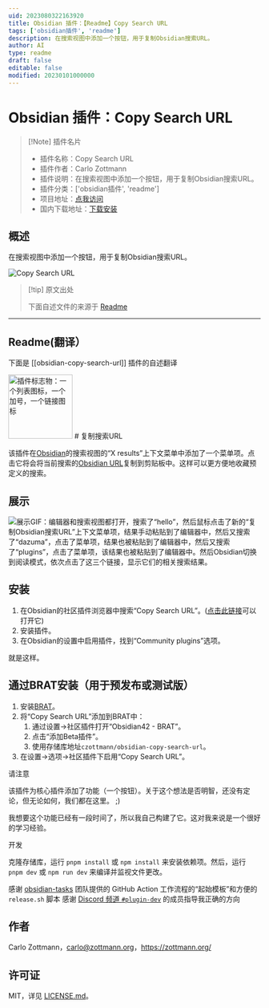 ```yaml
---
uid: 2023080322163920
title: Obsidian 插件：【Readme】Copy Search URL
tags: ['obsidian插件', 'readme']
description: 在搜索视图中添加一个按钮，用于复制Obsidian搜索URL。
author: AI
type: readme
draft: false
editable: false
modified: 20230101000000
---
```


# Obsidian 插件：Copy Search URL

> [!Note] 插件名片
> - 插件名称：Copy Search URL
> - 插件作者：Carlo Zottmann
> - 插件说明：在搜索视图中添加一个按钮，用于复制Obsidian搜索URL。
> - 插件分类：['obsidian插件', 'readme']
> - 项目地址：[点我访问](https://github.com/czottmann/obsidian-copy-search-url)
> - 国内下载地址：[下载安装](https://pkmer.cn/products/plugin/pluginMarket/?obsidian-copy-search-url)

## 概述

在搜索视图中添加一个按钮，用于复制Obsidian搜索URL。

![Copy Search URL](https://cdn.pkmer.cn/covers/obsidian-copy-search-url_new.gif!pkmer)

> [!tip] 原文出处
> 
>下面自述文件的来源于 [Readme](https://ghproxy.net/https://raw.githubusercontent.com/czottmann/obsidian-copy-search-url/main/README.md)
> 

---

## Readme(翻译）

下面是 [[obsidian-copy-search-url]] 插件的自述翻译


<img src="https://raw.githubusercontent.com/czottmann/obsidian-copy-search-url/main/readme-assets/copy-search-url-256.png" height="128" alt="插件标志物：一个列表图标，一个加号，一个链接图标">
# 复制搜索URL

该插件在[Obsidian](https://obsidian.md)的搜索视图的“X results”上下文菜单中添加了一个菜单项。点击它将会将当前搜索的[Obsidian URL](https://help.obsidian.md/Advanced+topics/Using+obsidian+URI#Action+search)复制到剪贴板中。这样可以更方便地收藏预定义的搜索。

## 展示

![展示GIF：编辑器和搜索视图都打开，搜索了“hello”，然后鼠标点击了新的“复制Obsidian搜索URL”上下文菜单项，结果手动粘贴到了编辑器中，然后又搜索了“dazuma”，点击了菜单项，结果也被粘贴到了编辑器中，然后又搜索了“plugins”，点击了菜单项，该结果也被粘贴到了编辑器中。然后Obsidian切换到阅读模式，依次点击了这三个链接，显示它们的相关搜索结果。](https://raw.githubusercontent.com/czottmann/obsidian-copy-search-url/main/readme-assets/showcase.gif)

## 安装

1. 在Obsidian的社区插件浏览器中搜索“Copy Search URL”。([点击此链接](https://obsidian.md/plugins?id=zottmann)可以打开它)
2. 安装插件。
3. 在Obsidian的设置中启用插件，找到“Community plugins”选项。

就是这样。

## 通过BRAT安装（用于预发布或测试版）

1. 安装[BRAT](https://github.com/TfTHacker/obsidian42-brat)。
2. 将“Copy Search URL”添加到BRAT中：
    1. 通过设置→社区插件打开“Obsidian42 - BRAT”。
    2. 点击“添加Beta插件”。
    3. 使用存储库地址`czottmann/obsidian-copy-search-url`。
3. 在设置→选项→社区插件下启用“Copy Search URL”。

请注意

该插件为核心插件添加了功能（一个按钮）。关于这个想法是否明智，还没有定论，但无论如何，我们都在这里。 ;)

我想要这个功能已经有一段时间了，所以我自己构建了它。这对我来说是一个很好的学习经验。

开发

克隆存储库，运行 `pnpm install` 或 `npm install` 来安装依赖项。然后，运行 `pnpm dev` 或 `npm run dev` 来编译并监视文件更改。

感谢 [obsidian-tasks](https://github.com/obsidian-tasks-group/obsidian-tasks) 团队提供的 GitHub Action 工作流程的“起始模板”和方便的 `release.sh` 脚本
感谢 [Discord 频道 `#plugin-dev`](https://discord.com/channels/686053708261228577/840286264964022302) 的成员指导我正确的方向

## 作者

Carlo Zottmann，<carlo@zottmann.org>，https://zottmann.org/

## 许可证

MIT，详见 [LICENSE.md](https://github.com/czottmann/obsidian-copy-search-url/blob/main/LICENSE.md)。



